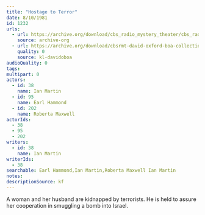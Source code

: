 ```yaml
---
title: "Hostage to Terror"
date: 8/10/1981
id: 1232
urls: 
  - url: https://archive.org/download/cbs_radio_mystery_theater/cbs_radio_mystery_theater-1201-1250.zip/cbs_radio_mystery_theater-1201-1250%2Fcbsrmt_1232_hostage_to_terror.mp3
    source: archive-org
  - url: https://archive.org/download/cbsrmt-david-oxford-boa-collection/CBSRMT-810810-1232-Hostage-to-Terror-(128-48)_WBBM-JE-{BoA}.mp3
    quality: 0
    source: kl-davidoboa
audioQuality: 0
tags: 
multipart: 0
actors:  
  - id: 38
    name: Ian Martin  
  - id: 95
    name: Earl Hammond  
  - id: 202
    name: Roberta Maxwell
actorIds:  
  - 38  
  - 95  
  - 202
writers:  
  - id: 38
    name: Ian Martin
writerIds:  
  - 38
searchable: Earl Hammond,Ian Martin,Roberta Maxwell Ian Martin
notes: 
descriptionSource: kf
---
```

A woman and her husband are kidnapped by terrorists. He is held to assure her cooperation in smuggling a bomb into Israel.